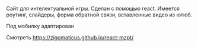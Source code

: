 Сайт для интелектуальной игры. Сделан с помощью react. Имеется роутинг, слайдеры, форма обратной связи, вставленные видео из ютюб.

Под мобилку адаптирован

Смотреть https://zigomaticus.github.io/react-mzpt/
